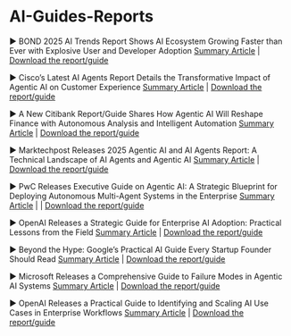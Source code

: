 # AI-Guides-Reports

▶ BOND 2025 AI Trends Report Shows AI Ecosystem Growing Faster than Ever with Explosive User and Developer Adoption [Summary Article](https://www.marktechpost.com/2025/05/31/bond-2025-ai-trends-report-shows-ai-ecosystem-growing-faster-than-ever-with-explosive-user-and-developer-adoption/) |  [Download the report/guide](https://www.bondcap.com/reports/tai)

▶ Cisco’s Latest AI Agents Report Details the Transformative Impact of Agentic AI on Customer Experience [Summary Article](https://www.marktechpost.com/2025/05/31/ciscos-latest-ai-agents-report-details-the-transformative-impact-of-agentic-ai-on-customer-experience/) |  [Download the report/guide](https://newsroom.cisco.com/c/dam/r/newsroom/pdfs/Cisco-CX-Agentic-AI-Research.pdf)

▶ A New Citibank Report/Guide Shares How Agentic AI Will Reshape Finance with Autonomous Analysis and Intelligent Automation [Summary Article](https://www.marktechpost.com/2025/04/23/a-new-citibank-report-guide-shares-how-agentic-ai-will-reshape-finance-with-autonomous-analysis-and-intelligent-automation/)  |  [Download the report/guide](https://www.citigroup.com/global/insights/agentic-ai)

▶ Marktechpost Releases 2025 Agentic AI and AI Agents Report: A Technical Landscape of AI Agents and Agentic AI [Summary Article](https://www.marktechpost.com/2025/05/21/marktechpost-releases-2025-agentic-ai-and-ai-agents-report-a-technical-landscape-of-ai-agents-and-agentic-ai/)  |  [Download the report/guide](https://12bb62cb-bfbc-4e58-9d47-04e9b45af187.usrfiles.com/ugd/12bb62_53b75d61485f40b8b2c095623f674580.pdf)

▶ PwC Releases Executive Guide on Agentic AI: A Strategic Blueprint for Deploying Autonomous Multi-Agent Systems in the Enterprise [Summary Article](https://www.marktechpost.com/2025/05/13/pwc-releases-executive-guide-on-agentic-ai-a-strategic-blueprint-for-deploying-autonomous-multi-agent-systems-in-the-enterprise/) | |  [Download the report/guide](https://www.pwc.com/m1/en/publications/documents/2024/agentic-ai-the-new-frontier-in-genai-an-executive-playbook.pdf)

▶ OpenAI Releases a Strategic Guide for Enterprise AI Adoption: Practical Lessons from the Field [Summary Article](https://www.marktechpost.com/2025/05/05/openai-releases-a-strategic-guide-for-enterprise-ai-adoption-practical-lessons-from-the-field/)  |  [Download the report/guide](https://cdn.openai.com/business-guides-and-resources/ai-in-the-enterprise.pdf)

▶ Beyond the Hype: Google’s Practical AI Guide Every Startup Founder Should Read [Summary Article](https://www.marktechpost.com/2025/04/30/beyond-the-hype-googles-practical-ai-guide-every-startup-founder-should-read/)  |  [Download the report/guide](https://services.google.com/fh/files/misc/google_cloud_future_of_ai_perspectives_for_startups_2025.pdf)

▶ Microsoft Releases a Comprehensive Guide to Failure Modes in Agentic AI Systems [Summary Article](https://www.marktechpost.com/2025/04/27/microsoft-releases-a-comprehensive-guide-to-failure-modes-in-agentic-ai-systems/)  |  [Download the report/guide](https://cdn-dynmedia-1.microsoft.com/is/content/microsoftcorp/microsoft/final/en-us/microsoft-brand/documents/Taxonomy-of-Failure-Mode-in-Agentic-AI-Systems-Whitepaper.pdf)

▶ OpenAI Releases a Practical Guide to Identifying and Scaling AI Use Cases in Enterprise Workflows [Summary Article](https://www.marktechpost.com/2025/04/20/openai-releases-a-practical-guide-to-identifying-and-scaling-ai-use-cases-in-enterprise-workflows/)  |  [Download the report/guide](https://cdn.openai.com/business-guides-and-resources/identifying-and-scaling-ai-use-cases.pdf)
